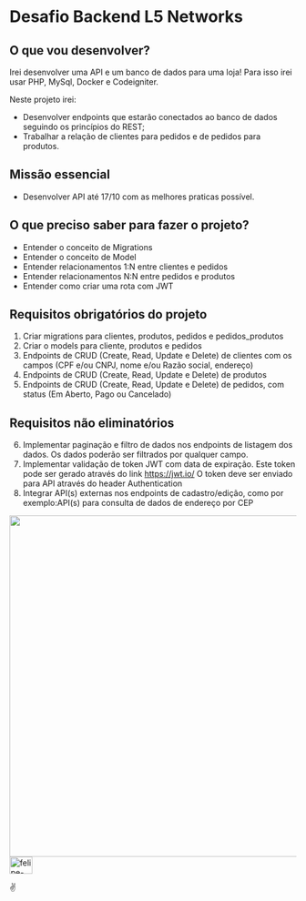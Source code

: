 # Desafio Backend L5 Networks

## O que vou desenvolver?

Irei desenvolver uma API e um banco de dados para uma loja! Para isso irei usar PHP, MySql, Docker e Codeigniter.

Neste projeto irei:

- Desenvolver endpoints que estarão conectados ao banco de dados seguindo os princípios do REST;
- Trabalhar a relação de clientes para pedidos e de pedidos para produtos.

## Missão essencial

- Desenvolver API até 17/10 com as melhores praticas possível.

## O que preciso saber para fazer o projeto?

-  Entender o conceito de Migrations
-  Entender o conceito de Model
-  Entender relacionamentos 1:N entre clientes e pedidos
-  Entender relacionamentos N:N entre pedidos e produtos
-  Entender como criar uma rota com JWT

## Requisitos obrigatórios do projeto

 1. Criar migrations para clientes, produtos, pedidos e pedidos_produtos
 2. Criar o models para cliente, produtos e pedidos
 3. Endpoints de CRUD (Create, Read, Update e Delete) de clientes com os campos (CPF e/ou CNPJ, nome e/ou Razão social, endereço)
 4. Endpoints de CRUD (Create, Read, Update e Delete) de produtos
 5. Endpoints de CRUD (Create, Read, Update e Delete) de pedidos, com status (Em Aberto, Pago ou Cancelado)

## Requisitos não eliminatórios

6. Implementar paginação e filtro de dados nos endpoints de listagem dos dados. Os dados poderão ser filtrados por qualquer campo.
7.	Implementar validação de token JWT com data de expiração. Este token pode ser gerado através do link https://jwt.io/ 
O token deve ser enviado para API através do header Authentication
8.	Integrar API(s) externas nos endpoints de cadastro/edição, como por exemplo:API(s) para consulta de dados de endereço por CEP


<!--![db_example](https://github.com/felipesantos22/crud_codeigniter/assets/81933510/486c8507-9eff-4264-aec7-c0ca4544b3c0)-->
<img width="600" img src="https://github.com/felipesantos22/crud_codeigniter/assets/81933510/486c8507-9eff-4264-aec7-c0ca4544b3c0" >  
<img align="center" alt="felipe-CSS" height="30" width="40" img src="https://cdn.jsdelivr.net/gh/devicons/devicon/icons/php/php-original.svg" >  

 ✌️
